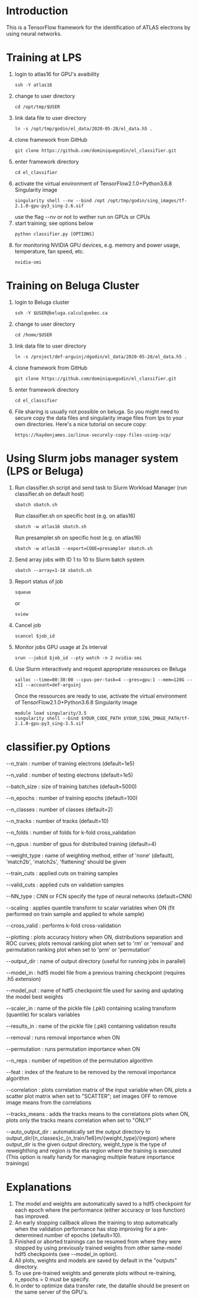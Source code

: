# Introduction
This is a TensorFlow framework for the identification of ATLAS electrons by using neural networks.


# Training at LPS
1) login to atlas16 for GPU's avaibility
   ```
   ssh -Y atlas16
   ```
2) change to user directory
   ```
   cd /opt/tmp/$USER
   ```
3) link data file to user directory
   ```
   ln -s /opt/tmp/godin/el_data/2020-05-28/el_data.h5 .
   ```
4) clone framework from GitHub
   ```
   git clone https://github.com/dominiquegodin/el_classifier.git
   ```
5) enter framework directory
   ```
   cd el_classifier
   ```
6) activate the virtual environment of TensorFlow2.1.0+Python3.6.8 Singularity image
   ```
   singularity shell --nv --bind /opt /opt/tmp/godin/sing_images/tf-2.1.0-gpu-py3_sing-2.6.sif
   ```
   use the flag --nv or not to wether run on GPUs or CPUs
7) start training; see options below
   ```
   python classifier.py [OPTIONS]
   ```
8) for monitoring NVIDIA GPU devices, e.g. memory and power usage, temperature, fan speed, etc.
   ```
   nvidia-smi
   ```


# Training on Beluga Cluster
1) login to Beluga cluster
   ```
   ssh -Y $USER@beluga.calculquebec.ca
   ```
2) change to user directory
   ```
   cd /home/$USER
   ```
3) link data file to user directory
   ```
   ln -s /project/def-arguinj/dgodin/el_data/2020-05-28/el_data.h5 .
   ```
4) clone framework from GitHub
   ```
   git clone https://github.com/dominiquegodin/el_classifier.git
   ```
5) enter framework directory
   ```
   cd el_classifier
   ```
6) File sharing is usually not possible on beluga. So you might need to secure copy the data files and singularity image files from lps to your own directories. Here's a nice tutorial on secure copy:
    ```
    https://haydenjames.io/linux-securely-copy-files-using-scp/
    ```


# Using Slurm jobs manager system (LPS or Beluga)
1) Run classifier.sh script and send task to Slurm Workload Manager (run classifier.sh on default host)
   ```
   sbatch sbatch.sh
   ```
   Run classifier.sh on specific host (e.g. on atlas16)
   ```
   sbatch -w atlas16 sbatch.sh
   ```
   Run presampler.sh on specific host (e.g. on atlas16)
   ```
   sbatch -w atlas16 --export=CODE=presampler sbatch.sh
   ```
2) Send array jobs with ID 1 to 10 to Slurm batch system
   ```
   sbatch --array=1-10 sbatch.sh
   ```
2) Report status of job
   ```
   squeue
   ```
   or
   ```
   sview
   ```
3) Cancel job
   ```
   scancel $job_id
   ```
4) Monitor jobs GPU usage at 2s interval
   ```
   srun --jobid $job_id --pty watch -n 2 nvidia-smi
   ```
5) Use Slurm interactively and request appropriate ressources on Beluga
   ```
   salloc --time=00:30:00 --cpus-per-task=4 --gres=gpu:1 --mem=128G --x11 --account=def-arguinj
   ```
   Once the ressources are ready to use, activate the virtual environment of TensorFlow2.1.0+Python3.6.8 Singularity image
   ```
   module load singularity/3.5
   singularity shell --bind $YOUR_CODE_PATH $YOUR_SING_IMAGE_PATH/tf-2.1.0-gpu-py3_sing-3.5.sif
   ```


# classifier.py Options
--n_train         : number of training electrons (default=1e5)

--n_valid         : number of testing electrons (default=1e5)

--batch_size      : size of training batches (default=5000)

--n_epochs        : number of training epochs (default=100)

--n_classes       : number of classes (default=2)

--n_tracks        : number of tracks (default=10)

--n_folds         : number of folds for k-fold cross_validation

--n_gpus          : number of gpus for distributed training (default=4)

--weight_type     : name of weighting method, either of 'none' (default),
	       'match2b', 'match2s', 'flattening' should be given

--train_cuts      : applied cuts on training samples

--valid_cuts      : applied cuts on validation samples

--NN_type         : CNN or FCN specify the type of neural networks (default=CNN)

--scaling         : applies quantile transform to scalar variables when ON (fit performed on train sample
	        and applied to whole sample)

--cross_valid     : performs k-fold cross-validation

--plotting        : plots accuracy history when ON, distributions separation and ROC curves; plots removal ranking plot when set to 'rm' or 'removal' and permutation ranking plot when set to 'prm' or 'permutation'

--output_dir      : name of output directory (useful for running jobs in parallel)

--model_in        : hdf5 model file from a previous training checkpoint (requires .h5 extension)

--model_out       : name of hdf5 checkpoint file used for saving and updating the model best weights

--scaler_in       : name of the pickle file (.pkl) containing scaling transform (quantile) for scalars variables

--results_in      : name of the pickle file (.pkl) containing validation results

--removal         : runs removal importance when ON

--permutation     : runs permutation importance when ON

--n_reps          : number of repetition of the permutation algorithm

--feat            : index of the feature to be removed by the removal importance algorithm

--correlation     : plots correlation matrix of the input variable when ON, plots a scatter plot matrix when set to "SCATTER"; set images OFF to remove image means from the correlations

--tracks_means    : adds the tracks means to the correlations plots when ON, plots only the tracks means correlation when set to "ONLY"

--auto_output_dir : automatically set the output directory to output_dir/{n_classes}c_{n_train/1e6}m/{weight_type}/{region} where output_dir is the given output directory, weight_type is the type of reweighthing and region is the eta region where the training is executed (This option is really handy for managing multiple feature importance trainings)

# Explanations
1) The model and weights are automatically saved to a hdf5 checkpoint for each epoch where the performance
   (either accuracy or loss function) has improved.
2) An early stopping callback allows the training to stop automatically when the validation performance
   has stop improving for a pre-determined number of epochs (default=10).
3) Finished or aborted trainings can be resumed from where they were stopped by using previously trained weights
   from other same-model hdf5 checkpoints (see --model_in option).
4) All plots, weights and models are saved by default in the "outputs" directory.
5) To use pre-trained weights and generate plots without re-training, n_epochs = 0 must be specify.
6) In order to optimize data transfer rate, the datafile should be present on the same server of the GPU's.
